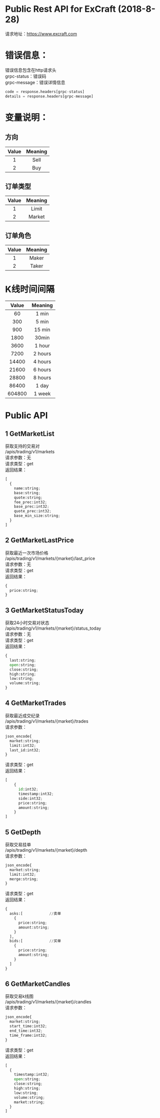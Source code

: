 # Public Rest API for ExCraft (2018-8-28)
请求地址：https://www.excraft.com

# 错误信息：
错误信息包含在http请求头<br>
grpc-status：错误码<br>
grpc-message：错误详情信息<br>
```python
code = response.headers[grpc-status]
details = response.headers[grpc-message]
```

# 变量说明：
## 方向
| Value	| Meaning |
| :-----: | :-------: |
| 1	| Sell |
| 2	| Buy |

## 订单类型
| Value	| Meaning |
| :-----: | :-------: |
| 1	| Limit |
| 2	| Market |

## 订单角色
| Value	| Meaning |
| :-----: | :-------: |
| 1	| Maker |
| 2	| Taker |

# K线时间间隔
| Value	| Meaning |
| :-----: | :-------: |
| 60	| 1 min |
| 300	| 5 min | 
| 900	| 15 min |
| 1800	| 30min |
| 3600	| 1 hour |
| 7200	| 2 hours |
| 14400	| 4 hours |
| 21600	| 6 hours |
| 28800	| 8 hours |
| 86400	| 1 day |
| 604800	| 1 week |

# Public API
## 1 GetMarketList
获取支持的交易对<br>
/apis/trading/v1/markets<br>
请求参数：无<br>
请求类型：get<br>
返回结果：<br>
```python
[
  {
    name:string;
    base:string;
    quote:string;
    fee_prec:int32;
    base_prec:int32;
    quote_prec:int32;
    base_min_size:string;
  }
]
```

## 2 GetMarketLastPrice
获取最近一次市场价格<br>
/apis/trading/v1/markets/{market}/last_price<br>
请求参数：无<br>
请求类型：get<br>
返回结果：<br>
```python
{
  price:string;
}
```

## 3 GetMarketStatusToday
获取24小时交易对状态<br>
/apis/trading/v1/markets/{market}/status_today<br>
请求参数：无<br>
请求类型：get<br>
返回结果：<br>
```python
{
  last:string;
  open:string;
  close:string;
  high:string;
  low:string;
  volume:string;
}
```

## 4 GetMarketTrades
获取最近成交纪录<br>
/apis/trading/v1/markets/{market}/trades<br>
请求参数：<br>
```python
json_encode{
  market:string;
  limit:int32;
  last_id:int32;
}
```
请求类型：get<br>
返回结果：<br>
```python
[
    {
      id:int32;
      timestamp:int32;
      side:int32;
      price:string;
      amount:string;
    }
]
```

## 5 GetDepth
获取交易挂单<br>
/apis/trading/v1/markets/{market}/depth<br>
请求参数：<br>
```python
json_encode{
  market:string;
  limit:int32;
  merge:string;
}
```
请求类型：get<br>
返回结果：<br>
```python
{
  asks:[            //卖单
    {
      price:string;
      amount:string;
    }
  ],
  bids:[            //买单
    {
      price:string;
      amount:string;
    }
  ]
}
```


## 6 GetMarketCandles
获取交易k线图<br>
/apis/trading/v1/markets/{market}/candles<br>
请求参数：<br>
```python
json_encode{
  market:string;
  start_time:int32;
  end_time:int32;
  time_frame:int32;
}
```
请求类型：get<br>
返回结果：<br>
```python
[
  {
    timestamp:int32;
    open:string;
    close:string;
    high:string;
    low:string;
    volume:string;
    market:string;
  }
]
```
